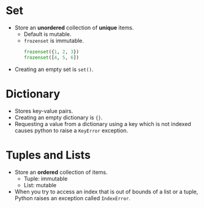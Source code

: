 # Set
- Store an **unordered** collection of **unique** items.
	- Default is mutable.
	- `frozenset` is immutable.
		```python
		frozenset({1, 2, 3})
		frozenset([4, 5, 6])
		```
- Creating an empty set is `set()`.

# Dictionary

-  Stores key-value pairs.
-  Creating an empty dictionary is `{}`.
-  Requesting a value from a dictionary using a key which is not indexed causes python to raise a `KeyError` exception.

# Tuples and Lists

- Store an **ordered** collection of items.
	- Tuple: immutable
	- List: mutable
- When you try to access an index that is out of bounds of a list or a tuple, Python raises an exception called `IndexError`.